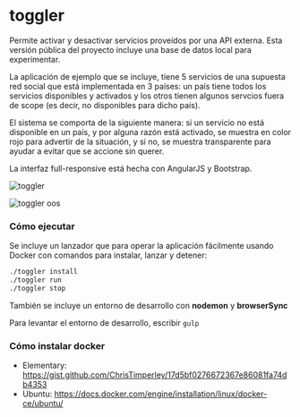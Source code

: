 # toggler

Permite activar y desactivar servicios proveídos por una API externa. Esta versión pública del proyecto incluye una base de datos local para experimentar.

La aplicación de ejemplo que se incluye, tiene 5 servicios de una supuesta red social que está implementada en 3 países: un país tiene todos los servicios disponibles y activados y los otros tienen algunos servcios fuera de scope (es decir, no disponibles para dicho país).

El sistema se comporta de la siguiente manera: si un servicio no está disponible en un país, y por alguna razón está activado, se muestra en color rojo para advertir de la situación, y si no, se muestra transparente para ayudar a evitar que se accione sin querer.

La interfaz full-responsive está hecha con AngularJS y Bootstrap.

![toggler](https://user-images.githubusercontent.com/29981509/27976130-3a13d602-6333-11e7-9da3-95a3750ac339.png)

![toggler oos](https://user-images.githubusercontent.com/29981509/27976135-3f3901fc-6333-11e7-8ab9-18028eba596c.png)


### Cómo ejecutar

Se incluye un lanzador que para operar la aplicación fácilmente usando Docker con comandos para instalar, lanzar y detener:
```sh
./toggler install
./toggler run
./toggler stop
```

También se incluye un entorno de desarrollo con **nodemon** y **browserSync**

Para levantar el entorno de desarrollo, escribir `gulp`


### Cómo instalar docker
* Elementary: https://gist.github.com/ChrisTimperley/17d5bf0276672367e86081fa74db4353
* Ubuntu: https://docs.docker.com/engine/installation/linux/docker-ce/ubuntu/
